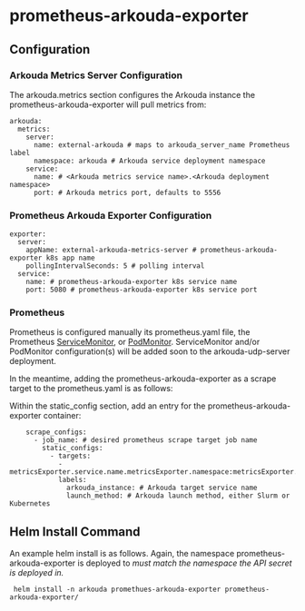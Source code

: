 # prometheus-arkouda-exporter

## Configuration

### Arkouda Metrics Server Configuration

The arkouda.metrics section configures the Arkouda instance the prometheus-arkouda-exporter will pull metrics from:

```
arkouda:
  metrics:
    server:
      name: external-arkouda # maps to arkouda_server_name Prometheus label
      namespace: arkouda # Arkouda service deployment namespace
    service:
      name: # <Arkouda metrics service name>.<Arkouda deployment namespace>
      port: # Arkouda metrics port, defaults to 5556
```

### Prometheus Arkouda Exporter Configuration

```
exporter:
  server:
    appName: external-arkouda-metrics-server # prometheus-arkouda-exporter k8s app name
    pollingIntervalSeconds: 5 # polling interval
  service:
    name: # prometheus-arkouda-exporter k8s service name
    port: 5080 # prometheus-arkouda-exporter k8s service port
```

### Prometheus 

Prometheus is configured manually its prometheus.yaml file, the Prometheus [ServiceMonitor](https://github.com/prometheus-operator/prometheus-operator/blob/main/Documentation/user-guides/getting-started.md#deploying-a-sample-application), or [PodMonitor](https://github.com/prometheus-operator/prometheus-operator/blob/main/Documentation/user-guides/getting-started.md#using-podmonitors). ServiceMonitor and/or PodMonitor configuration(s) will be added soon to the arkouda-udp-server deployment.

In the meantime, adding the prometheus-arkouda-exporter as a scrape target to the prometheus.yaml is as follows:

Within the static\_config section, add an entry for the prometheus-arkouda-exporter container:

```
    scrape_configs:
      - job_name: # desired prometheus scrape target job name
        static_configs:
          - targets:
            - metricsExporter.service.name.metricsExporter.namespace:metricsExporter.service.port
            labels:
              arkouda_instance: # Arkouda target service name
              launch_method: # Arkouda launch method, either Slurm or Kubernetes
```


## Helm Install Command

An example helm install is as follows. Again, the namespace prometheus-arkouda-exporter is deployed to _must match the namespace the API secret is deployed in._

```
 helm install -n arkouda promethues-arkouda-exporter prometheus-arkouda-exporter/
```

